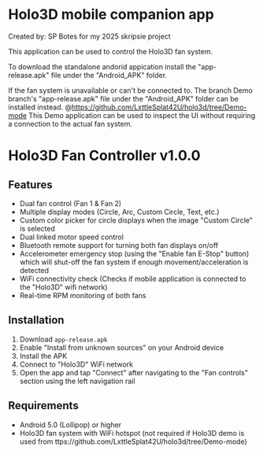 # Holo3D mobile companion app
Created by: SP Botes for my 2025 skripsie project

This application can be used to control the Holo3D fan system.

To download the standalone andorid appication install the "app-release.apk" file under the "Android_APK" folder.

If the fan system is unavailable or can't be connected to. The branch Demo branch's  "app-release.apk" file under the "Android_APK" folder can be installed instead. @https://github.com/LxttleSplat42U/holo3d/tree/Demo-mode
This Demo application can be used to inspect the UI without requiring a connection to the actual fan system.

# Holo3D Fan Controller v1.0.0

## Features
- Dual fan control (Fan 1 & Fan 2)
- Multiple display modes (Circle, Arc, Custom Circle, Text, etc.)
- Custom color picker for circle displays when the image "Custom Circle" is selected
- Dual linked motor speed control
- Bluetooth remote support for turning both fan displays on/off
- Accelerometer emergency stop (using the "Enable fan E-Stop" button) which will shut-off the fan system if enough movement/acceleration is detected
- WiFi connectivity check (Checks if mobile application is connected to the "Holo3D" wifi network)
- Real-time RPM monitoring of both fans

## Installation
1. Download `app-release.apk`
2. Enable "Install from unknown sources" on your Android device
3. Install the APK
4. Connect to "Holo3D" WiFi network
5. Open the app and tap "Connect" after navigating to the "Fan controls" section using the left navigation rail

## Requirements
- Android 5.0 (Lollipop) or higher
- Holo3D fan system with WiFi hotspot (not required if Holo3D demo is used from ttps://github.com/LxttleSplat42U/holo3d/tree/Demo-mode)

